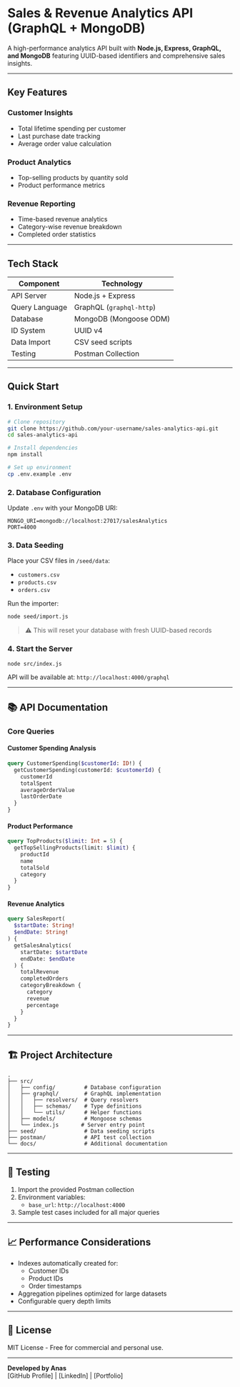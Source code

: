 # Sales & Revenue Analytics API (GraphQL + MongoDB)

A high-performance analytics API built with **Node.js, Express, GraphQL, and MongoDB** featuring UUID-based identifiers and comprehensive sales insights.

---

## Key Features

### Customer Insights
- Total lifetime spending per customer
- Last purchase date tracking
- Average order value calculation

### Product Analytics
- Top-selling products by quantity sold
- Product performance metrics

### Revenue Reporting
- Time-based revenue analytics
- Category-wise revenue breakdown
- Completed order statistics

---

## Tech Stack

| Component          | Technology               |
|--------------------|--------------------------|
| API Server         | Node.js + Express        |
| Query Language     | GraphQL (`graphql-http`) |
| Database           | MongoDB (Mongoose ODM)   |
| ID System          | UUID v4                  |
| Data Import        | CSV seed scripts         |
| Testing            | Postman Collection       |

---

## Quick Start

### 1. Environment Setup

```bash
# Clone repository
git clone https://github.com/your-username/sales-analytics-api.git
cd sales-analytics-api

# Install dependencies
npm install

# Set up environment
cp .env.example .env
```

### 2. Database Configuration

Update `.env` with your MongoDB URI:
```env
MONGO_URI=mongodb://localhost:27017/salesAnalytics
PORT=4000
```

### 3. Data Seeding

Place your CSV files in `/seed/data`:
- `customers.csv`
- `products.csv` 
- `orders.csv`

Run the importer:
```bash
node seed/import.js
```
> ⚠️ This will reset your database with fresh UUID-based records

### 4. Start the Server
```bash
node src/index.js
```
API will be available at: `http://localhost:4000/graphql`

---

## 📚 API Documentation

### Core Queries

#### Customer Spending Analysis
```graphql
query CustomerSpending($customerId: ID!) {
  getCustomerSpending(customerId: $customerId) {
    customerId
    totalSpent
    averageOrderValue
    lastOrderDate
  }
}
```

#### Product Performance
```graphql
query TopProducts($limit: Int = 5) {
  getTopSellingProducts(limit: $limit) {
    productId
    name
    totalSold
    category
  }
}
```

#### Revenue Analytics
```graphql
query SalesReport(
  $startDate: String!
  $endDate: String!
) {
  getSalesAnalytics(
    startDate: $startDate
    endDate: $endDate
  ) {
    totalRevenue
    completedOrders
    categoryBreakdown {
      category
      revenue
      percentage
    }
  }
}
```

---

## 🏗 Project Architecture

```
.
├── src/
│   ├── config/         # Database configuration
│   ├── graphql/        # GraphQL implementation
│   │   ├── resolvers/  # Query resolvers
│   │   ├── schemas/    # Type definitions
│   │   └── utils/      # Helper functions
│   ├── models/         # Mongoose schemas
│   └── index.js       # Server entry point
├── seed/               # Data seeding scripts
├── postman/            # API test collection
└── docs/               # Additional documentation
```

---

## 🧪 Testing

1. Import the provided Postman collection
2. Environment variables:
   - `base_url`: `http://localhost:4000`
3. Sample test cases included for all major queries

---

## 📈 Performance Considerations

- Indexes automatically created for:
  - Customer IDs
  - Product IDs
  - Order timestamps
- Aggregation pipelines optimized for large datasets
- Configurable query depth limits

---

## 📄 License

MIT License - Free for commercial and personal use.

---

**Developed by Anas**  
[GitHub Profile] | [LinkedIn] | [Portfolio]
```